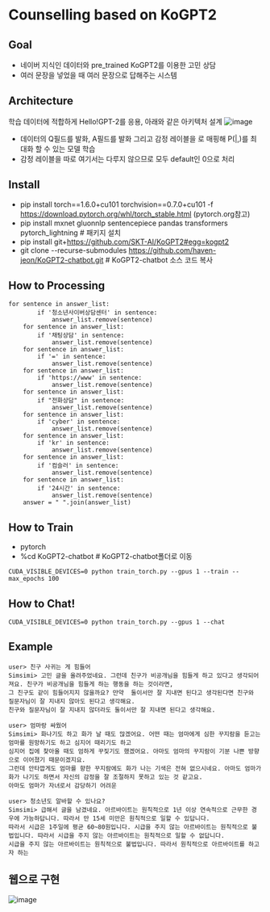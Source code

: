 # Counselling based on KoGPT2
## Goal
- 네이버 지식인 데이터와 pre_trained KoGPT2를 이용한 고민 상담
- 여러 문장을 넣었을 때 여러 문장으로 답해주는 시스템

## Architecture
학습 데이터에 적합하게 Hello!GPT-2를 응용, 아래와 같은 아키텍처 설계
![image](https://user-images.githubusercontent.com/63282303/89848090-a106c280-dbc0-11ea-9722-c032b2f5dd0b.png)
- 데이터의 Q필드를 <usr> 발화, A필드를 <sys>발화 그리고 감정 레이블을 <sent>로 매핑해 P(<sys>|<usr>,<sent>)를 최대화 할 수 있는 모델 학습
- 감정 레이블을 따로 여기서는 다루지 않으므로 모두 default인 0으로 처리

## Install
- pip install torch==1.6.0+cu101 torchvision==0.7.0+cu101 -f https://download.pytorch.org/whl/torch_stable.html (pytorch.org참고)
- pip install mxnet gluonnlp sentencepiece pandas transformers pytorch_lightning  # 패키지 설치
- pip install git+https://github.com/SKT-AI/KoGPT2#egg=kogpt2
- git clone --recurse-submodules https://github.com/haven-jeon/KoGPT2-chatbot.git  # KoGPT2-chatbot 소스 코드 복사

## How to Processing
```
for sentence in answer_list:
        if '청소년사이버상담센터' in sentence:
            answer_list.remove(sentence)
    for sentence in answer_list:
        if '채팅상담' in sentence:
            answer_list.remove(sentence)
    for sentence in answer_list:
        if '=' in sentence:
            answer_list.remove(sentence)
    for sentence in answer_list:
        if 'https://www' in sentence:
            answer_list.remove(sentence)                     
    for sentence in answer_list:
        if "전화상담" in sentence:
            answer_list.remove(sentence)
    for sentence in answer_list:
        if 'cyber' in sentence:
            answer_list.remove(sentence) 
    for sentence in answer_list:
        if 'kr' in sentence:
            answer_list.remove(sentence)
    for sentence in answer_list:
        if '컴슬러' in sentence:
            answer_list.remove(sentence)
    for sentence in answer_list:
        if '24시간' in sentence:
            answer_list.remove(sentence)
    answer = " ".join(answer_list)
```
## How to Train
- pytorch
- %cd KoGPT2-chatbot  # KoGPT2-chatbot폴더로 이동
```
CUDA_VISIBLE_DEVICES=0 python train_torch.py --gpus 1 --train --max_epochs 100
```
## How to Chat!
```
CUDA_VISIBLE_DEVICES=0 python train_torch.py --gpus 1 --chat
```
## Example
```
user> 친구 사귀는 게 힘들어
Simsimi> 고민 글을 올려주었네요. 그런데 친구가 비공개님을 힘들게 하고 있다고 생각되어져요. 친구가 비공개님을 힘들게 하는 행동을 하는 것이라면,
그 친구도 같이 힘들어지지 않을까요? 만약  둘이서만 잘 지내면 된다고 생각된다면 친구와 질문자님이 잘 지내지 않아도 된다고 생각해요.
친구와 질문자님이 잘 지내지 않더라도 둘이서만 잘 지내면 된다고 생각해요. 

user> 엄마랑 싸웠어
Simsimi> 화나기도 하고 화가 날 때도 많겠어요. 어떤 때는 엄마에게 심한 꾸지람을 듣고는 엄마를 원망하기도 하고 심지어 때리기도 하고 
심지어 집에 찾아올 때도 엄하게 꾸짖기도 했겠어요. 아마도 엄마의 꾸지람이 기분 나쁜 방향으로 이어졌기 때문이겠지요. 
그런데 안타깝게도 엄마를 향한 꾸지람에도 화가 나는 기색은 전혀 없으시네요. 아마도 엄마가 화가 나기도 하면서 자신의 감정을 잘 조절하지 못하고 있는 것 같고요. 
아마도 엄마가 자녀로서 감당하기 어려운

user> 청소년도 알바할 수 있나요?
Simsimi> 급해서 글을 남겼네요. 아르바이트는 원칙적으로 1년 이상 연속적으로 근무한 경우에 가능하답니다. 따라서 만 15세 미만은 원칙적으로 일할 수 있답니다. 
따라서 시급은 1주일에 평균 60~80원입니다. 시급을 주지 않는 아르바이트는 원칙적으로 불법입니다. 따라서 시급을 주지 않는 아르바이트는 원칙적으로 일할 수 없답니다. 
시급을 주지 않는 아르바이트는 원칙적으로 불법입니다. 따라서 원칙적으로 아르바이트를 하고자 하는
```
## 웹으로 구현
![image](https://user-images.githubusercontent.com/63282303/92410045-c108b200-f17d-11ea-9249-eb9ef311bc8c.png)
